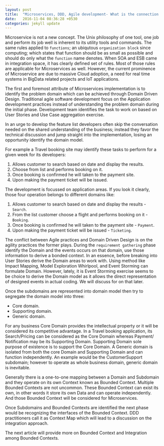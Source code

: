```yaml
---
layout: post
title:  "Microservices, DDD, Agile development- What is the connection!"
date:   2016-11-04 08:36:28 +0530
categories: jekyll update
---
```


Microservice is not a new concept. The Unix philosophy of one tool, one job and perform its job well is inherent to its utility tools and commands. The same rules applied to `functions`; an ubiqutous `organization block` since computing; which states that function should be as small as possible and should do only what the `function` name denotes. When SOA and ESB came in integration space, it has clearly defined set of rules. Most of those rules are applicable for Microservices as well. However, the current prominence of Microservice are due to massive Cloud adoption, a need for real time systems in BigData related projects and IoT applications.

The first and foremost attribute of Microservices implementation is to identify the problem domain which can be achieved through Domain Driven Design. Traditional agile software development focus on the Application development practices instead of understanding the problem domain during the initial phase. Development team identifies the task to work on based on User Stories and Use Case aggregation exercise.

In an urge to develop the feature list developers often skip the conversation needed on the shared understanding of the business; instead they favor the technical discussion and jump straight into the implementation, losing an opportunity identify the domain model.

For example a Travel booking site may identify these tasks to perform for a given week for its developers:

1. Allows customer to search based on date and display the results.
2. Choose from list and performs booking on it.
3. Once booking is confirmed he will taken to the payment site.
4. Upon making the payment ticket will be issued.

The development is focussed on application areas. If you look it clearly, those four operation belongs to different domains like:

1. Allows customer to search based on date and display the results - `Search`.
2. From the list customer choose a flight and performs booking on it - `Booking`.
3. Once booking is confirmed he will taken to the payment site - `Payment`.
4. Upon making the payment ticket will be issued - `Ticketing`.  

The conflict between Agile practices and Domain Driven Design is on the agility practices the former plays. During the `requirement gathering` phase identify the Domain and the events occurs on that domain, use those information to derive a bonded context. In an essence, before breaking into User Stories derive the Domain areas to work with. Using method like Impact Mapping, Model Exploration Whirlpool, and Event Storming can formulate Domain. However, lately, it is Event Storming exercise seems to be choice to derive the Domain model as it allows the direct representation of designed events in actual coding. We will discuss for on that later.

Once the subdomains are represented into  domain model then try to segregate the domain model into three:

* Core domain.
* Supporting domain.
* Generic domain.

For any business Core Domain provides the intellectual property or it will be considered its competitive advantage. In a Travel booking application, its Search/Pricing can be considered as the Core Domain whereas Payment/ Notification may be its Supporting Domain. Supporting Domain sole purpose of existence is to support the Core Domain. A Generic domain is isolated from both the core Domain and Supporting Domain and can function independently. An example would be the CustomerSupport subdomain; however to operate as whole business domain, generic domain is inevitable.

Generally there is a one-to-one mapping between a Domain and Subdomain and they operate on its own Context known as Bounded Context.
Multiple Bounded Contexts are not uncommon. These Bounded Context can exist its own, in other words it store its own Data and can operate independently. And those Bounded Context will be considered for Microservices.

Once Subdomains and Bounded Contexts are identified the next phase would be recognizing the interfaces of the Bounded Context. DDD practitioners call it as Context Map which will lead to a discussion on the integration approach.

The next article will provide more on Bounded Context and Integration among Bounded Contexts.
